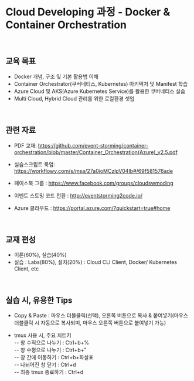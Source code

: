 #  Cloud Developing 과정 - Docker & Container Orchestration

<br/>

## 교육 목표

- Docker 개념, 구조 및 기본 활용법 이해
- Container Orchestrator(쿠버네티스, Kubernetes) 아키텍처 및 Manifest 학습
- Azure Cloud 및 AKS(Azure Kubernetes Service)를 활용한 쿠버네티스 실습
- Multi Cloud, Hybrid Cloud 관리를 위한 로컬환경 셋업

<br/>

## 관련 자료

- PDF 교재: https://github.com/event-storming/container-orchestration/blob/master/Container_Orchestration(Azure)_v2.5.pdf

- 실습스크립트 룩업:
https://workflowy.com/s/msa/27a0ioMCzlpV04Ib#/69f581576ade

- 페이스북 그룹 : 
https://www.facebook.com/groups/cloudswmoding  

- 이벤트 스토밍 코드 전환 : 
http://eventstorming2code.io/  

- Azure 클라우드 : 
https://portal.azure.com/?quickstart=true#home

<br/>

## 교재 편성
- 이론(60%), 실습(40%) 
- 실습 : Labs(80%), 설치(20%) : Cloud CLI Client, Docker/ Kubernetes Client, etc   

<br/>

## 실습 시, 유용한 Tips
- Copy & Paste : 마우스 더블클릭(선택), 오른쪽 버튼으로 복사 & 붙여넣기(마우스 더블클릭 시 자동으로 복사되며, 마우스 오른쪽 버튼으로 붙여넣기 가능)

- tmux 사용 시, 주요 치트키<br/>
-- 창 수직으로 나누기 : Ctrl+b+% <br/>
-- 창 수평으로 나누기 : Ctrl+b+" <br/>
-- 창 간에 이동하기 : Ctrl+b+화살표 <br/>
-- 나뉘어진 창 닫기 : Ctrl+d <br/>
-- 최종 tmux 종료하기 : Ctrl+d 

       
